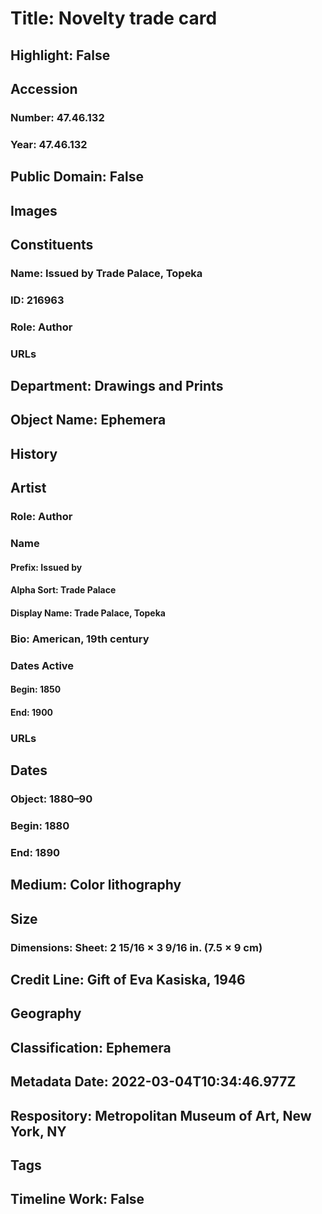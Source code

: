 # Title: Novelty trade card
## Highlight: False
## Accession
### Number: 47.46.132
### Year: 47.46.132
## Public Domain: False
## Images
## Constituents
### Name: Issued by Trade Palace, Topeka
### ID: 216963
### Role: Author
### URLs
## Department: Drawings and Prints
## Object Name: Ephemera
## History
## Artist
### Role: Author
### Name
#### Prefix: Issued by
#### Alpha Sort: Trade Palace
#### Display Name: Trade Palace, Topeka
### Bio: American, 19th century
### Dates Active
#### Begin: 1850
#### End: 1900
### URLs
## Dates
### Object: 1880–90
### Begin: 1880
### End: 1890
## Medium: Color lithography
## Size
### Dimensions: Sheet: 2 15/16 × 3 9/16 in. (7.5 × 9 cm)
## Credit Line: Gift of Eva Kasiska, 1946
## Geography
## Classification: Ephemera
## Metadata Date: 2022-03-04T10:34:46.977Z
## Respository: Metropolitan Museum of Art, New York, NY
## Tags
## Timeline Work: False